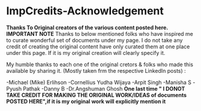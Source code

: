 # ImpCredits-Acknowledgement
**Thanks To Original creators of the various content posted here.**
**IMPORTANT NOTE**
Thanks to below mentioned folks who have inspired me to curate wonderful set of documents under my page. I do not take any credit of creating the original content have only curated them at one place under this page. If it is my original creation will clearly specify it.

My humble thanks to each one of the original cretors & folks who made this available by sharing it. (Mostly taken frm the respective LinkedIn posts) :

-Michael (Mike) Erlihson
-Cornellius Yudha Wijaya
-Arpit Singh
-Manisha S
-Pyush Pathak
-Danny B
-Dr.Angshuman Ghosh
**One last time " I DONOT TAKE CREDIT FOR MAKING THE ORIGINAL WORK/IDEAS of documents POSTED HERE",if it is my original work will explicitly mention it**
